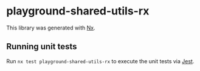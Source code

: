 # playground-shared-utils-rx

This library was generated with [Nx](https://nx.dev).

## Running unit tests

Run `nx test playground-shared-utils-rx` to execute the unit tests via [Jest](https://jestjs.io).
